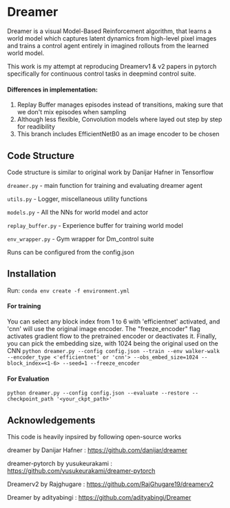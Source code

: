 # Dreamer

Dreamer is a visual Model-Based Reinforcement algorithm, that learns a world model which captures latent dynamics from high-level pixel images and trains a control agent entirely in imagined rollouts from the learned world model.

This work is my attempt at reproducing Dreamerv1 & v2 papers in pytorch specifically for continuous control tasks in deepmind control suite.

#### Differences in implementation:

 1. Replay Buffer manages episodes instead of transitions, making sure that we don't mix episodes when sampling
 2. Although less flexible, Convolution models where layed out step by step for readibility
 3. This branch includes EfficientNetB0 as an image encoder to be chosen


## Code Structure
Code structure is similar to original work by Danijar Hafner in Tensorflow

`dreamer.py`  - main function for training and evaluating dreamer agent

`utils.py`    - Logger, miscellaneous utility functions

`models.py`   - All the NNs for world model and actor

`replay_buffer.py` - Experience buffer for training world model

`env_wrapper.py`  - Gym wrapper for Dm_control suite

Runs can be configured from the config.json

## Installation

Run:
`conda env create -f environment.yml`

#### For training
You can select any block index from 1 to 6 with 'efficientnet' activated, and 'cnn' will use the original image encoder.
The "freeze_encoder" flag activates gradient flow to the pretrained encoder or deactivates it.
Finally, you can pick the embedding size, with 1024 being the original used on the CNN
`python dreamer.py --config config.json --train --env walker-walk --encoder_type <'efficientnet' or 'cnn'> --obs_embed_size=1024 --block_index=<1-6> --seed=1 --freeze_encoder`
#### For Evaluation
`python dreamer.py --config config.json --evaluate --restore --checkpoint_path '<your_ckpt_path>'`



## Acknowledgements
This code is heavily inpsired by following open-source works

dreamer by Danijar Hafner : https://github.com/danijar/dreamer

dreamer-pytorch by yusukeurakami : https://github.com/yusukeurakami/dreamer-pytorch

Dreamerv2 by Rajghugare : https://github.com/RajGhugare19/dreamerv2

Dreamer by adityabingi : https://github.com/adityabingi/Dreamer
